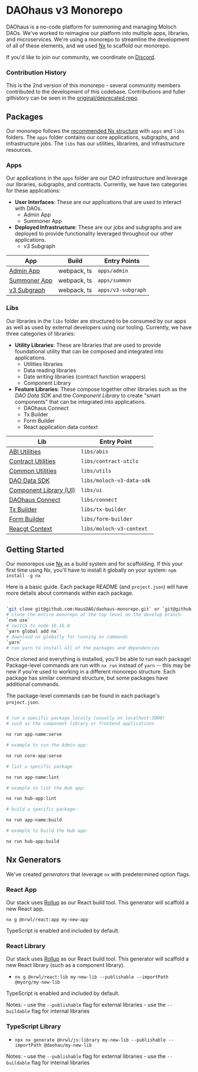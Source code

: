 # DAOhaus v3 Monorepo

DAOhaus is a no-code platform for summoning and managing Moloch DAOs. We've worked to reimagine our platform into multiple apps, libraries, and microservices. We're using a monorepo to streamline the development of all of these elements, and we used [Nx](https://nx.dev) to scaffold our monorepo.

If you'd like to join our community, we coordinate on [Discord](https://discord.gg/gWH4vt3tWE).

### Contribution History

This is the 2nd version of this monorepo - several community members contributed to the development of this codebase. Contributions and fuller githistory can be seen in the [original/deprecated repo](https://github.com/HausDAO/daohaus-monorepo-deprecated/graphs/contributors).

## Packages

Our monorepo follows the [recommended Nx structure](https://nx.dev/structure/applications-and-libraries) with `apps` and `libs` folders. The `apps` folder contains our core applications, subgraphs, and infrastructure jobs. The `libs` has our utilities, librarires, and infrastructure resources.

### Apps

Our applications in the `apps` folder are our DAO infrastructure and leverage our libraries, subgraphs, and contracts. Currently, we have two categories for these applications:

- **User Interfaces**: These are our applications that are used to interact with DAOs.
  - Admin App
  - Summoner App
- **Deployed Infrastructure**: These are our jobs and subgraphs and are deployed to provide functionality leveraged throughout our other applications.
  - v3 Subgraph

| App                                | Build       | Entry Points       |
| ---------------------------------- | ----------- | ------------------ |
| [Admin App](./apps/admin)          | webpack, ts | `apps/admin`       |
| [Summoner App](./apps/summon/)     | webpack, ts | `apps/summon`      |
| [v3 Subgraph](./apps/v3-subgraph/) | webpack, ts | `apps/v3-subgraph` |

### Libs

Our libraries in the `libs` folder are structured to be consumed by our apps as well as used by external developers using our tooling. Currently, we have three categories of libraries:

- **Utility Libraries**: These are libraries that are used to provide foundational utility that can be composed and integrated into applications.
  - Utilities libraries
  - Data reading libraries
  - Date writing libraries (contract function wrappers)
  - Component Library
- **Feature Libraries**: These compose together other libraries such as the _DAO Data SDK_ and the _Component Library_ to create "smart components" that can be integrated into applications.
  - DAOhaus Connect
  - Tx Builder
  - Form Builder
  - React application data context

| Lib                                          | Entry Point               |
| -------------------------------------------- | ------------------------- |
| [ABI Utilities](./libs/abis/)                | `libs/abis`               |
| [Contract Utilities](./libs/contract-utils/) | `libs/contract-utils`     |
| [Common Utilities](./libs/utils/)            | `libs/utils`              |
| [DAO Data SDK](./libs/moloch-v3-data)        | `libs/moloch-v3-data-sdk` |
| [Component Library (UI)](./libs/ui)          | `libs/ui`                 |
| [DAOhaus Connect](./libs/connect)            | `libs/connect`            |
| [Tx Builder](./libs/tx-builder)              | `libs/tx-builder`         |
| [Form Builder](./libs/form-builder)          | `libs/form-builder`       |
| [Reacgt Context](./libs/moloch-v3-context)   | `libs/moloch-v3-context`  |

## Getting Started

Our monorepos use [Nx](https://nx.dev/) as a build system and for scaffolding. If this your first time using Nx, you'll have to install it globally on your system:
`npm install -g nx`

Here is a basic guide. Each package README (and `project.json`) will have more details about commands within each package.

```bash

`git clone git@github.com:HausDAO/daohaus-monorepo.git` or `git@github.com:HausDAO/daohaus-monorepo.git`
# clone the entire monorepo at the top level on the develop branch
`nvm use`
# switch to node 16.16.0
`yarn global add nx`
# download nx globally for running nx commands
`yarn`
# run yarn to install all of the packages and dependencies

```

Once cloned and everything is installed, you'll be able to run each package! Package-level commands are run with `nx run` instead of `yarn` -- this may be new if you're used to working in a different monorepo structure. Each package has similar command structure, but some packages have additional commands.

The package-level commands can be found in each package's `project.json`.

```bash

# run a specific package locally (usually on localhost:3000)
# such as the component library or frontend applications

nx run app-name:serve

# example to run the Admin app:

nx run core-app:serve

# lint a specific package

nx run app-name:lint

# example to lint the Hub app:

nx run hub-app:lint

# build a specific package:

nx run app-name:build

# example to build the Hub app:

nx run hub-app:build

```

## Nx Generators

We've created _generators_ that leverage `nx` with predetermined option flags.

### React App

Our stack uses [Rollup](https://rollupjs.org/guide/en/) as our React build tool. This generator will scaffold a new React app.

`nx g @nrwl/react:app my-new-app`

TypeScript is enabled and included by default.

### React Library

Our stack uses [Rollup](https://rollupjs.org/guide/en/) as our React build tool. This generator will scaffold a new React library (such as a component library).

- `nx g @nrwl/react:lib my-new-lib --publishable --importPath @myorg/my-new-lib`

TypeScript is enabled and included by default.

Notes: - use the `--publishable` flag for external libraries - use the `--buildable` flag for internal libraries

### TypeScript Library

- `npx nx generate @nrwl/js:library my-new-lib --publishable --importPath @daohau/my-new-lib`

Notes: - use the `--publishable` flag for external libraries - use the `--buildable` flag for internal libraries
